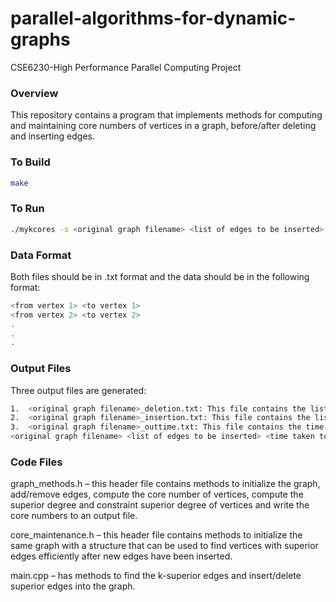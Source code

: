 # parallel-algorithms-for-dynamic-graphs
CSE6230-High Performance Parallel Computing Project

### Overview

This repository contains a program that implements methods for computing and maintaining core numbers of vertices in a graph, before/after deleting and inserting edges.

### To Build

```bash
make
```

### To Run

```bash
./mykcores -s <original graph filename> <list of edges to be inserted>
```
### Data Format

Both files should be in .txt format and the data should be in the following format:
```bash
<from vertex 1> <to vertex 1>
<from vertex 2> <to vertex 2>
.
.
.
```

### Output Files
Three output files are generated:
```bash
1.	<original graph filename>_deletion.txt: This file contains the list of each vertex and its core number after the edges in <list of edges to be inserted> have been deleted.
2.	<original graph filename>_insertion.txt: This file contains the list of each vertex and its core number after the edges in <list of edges to be inserted> have been inserted.
3.	<original graph filename>_outtime.txt: This file contains the time (in ms) taken to compute the core numbers in the following format:
<original graph filename> <list of edges to be inserted> <time taken to delete edges and recompute core numbers> <time taken to insert edges and recompute core numbers>
```

### Code Files
graph_methods.h – this header file contains methods to initialize the graph, add/remove edges, compute the core number of vertices, compute the superior degree and constraint superior degree of vertices and write the core numbers to an output file.

core_maintenance.h – this header file contains methods to initialize the same graph with a structure that can be used to find vertices with superior edges efficiently after new edges have been inserted.

main.cpp – has methods to find the k-superior edges and insert/delete superior edges into the graph.
